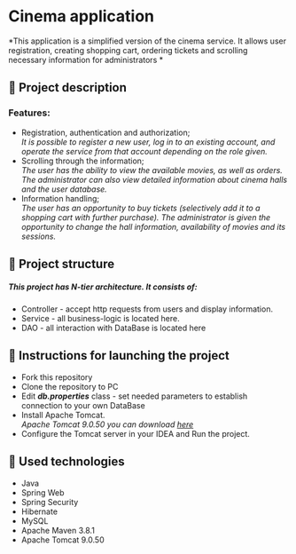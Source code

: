 # Cinema application
*This application is a simplified version of the cinema service. It allows user registration, creating shopping cart, ordering tickets and scrolling necessary information for administrators *
## :large_orange_diamond: Project description
### Features:
- Registration, authentication and authorization;<br />
  *It is possible to register a new user, log in to an existing account, and operate the service from that account depending on the role given.*
- Scrolling through the information;<br />
  *The user has the ability to view the available movies, as well as orders. The administrator can also view detailed information about cinema halls and the user database.*
- Information handling;<br />
  *The user has an opportunity to buy tickets (selectively add it to a shopping cart with further purchase). The administrator is given the opportunity to change the hall information, availability of movies and its sessions.*
## :large_orange_diamond: Project structure
##### *This project has N-tier architecture. It consists of:*
- Controller - accept http requests from users and display information.
- Service - all business-logic is located here.
- DAO - all interaction with DataBase is located here
## :large_orange_diamond: Instructions for launching the project
- Fork this repository
- Clone the repository to PC
- Edit ***db.properties*** class - set needed parameters to establish connection to your own DataBase
- Install Apache Tomcat.\
  *Apache Tomcat 9.0.50 you can download [here](https://archive.apache.org/dist/tomcat/tomcat-9/v9.0.50/bin/)*
- Configure the Tomcat server in your IDEA and Run the project.<br />
## :large_orange_diamond: Used technologies
- Java
- Spring Web
- Spring Security
- Hibernate
- MySQL
- Apache Maven 3.8.1
- Apache Tomcat 9.0.50
